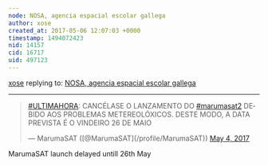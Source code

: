 ```yaml
---
node: NOSA, agencia espacial escolar gallega
author: xose
created_at: 2017-05-06 12:07:03 +0000
timestamp: 1494072423
nid: 14157
cid: 16717
uid: 497123
---
```




[xose](../profile/xose) replying to: [NOSA, agencia espacial escolar gallega](../notes/xose/05-02-2017/nosa-agencia-espacial-gallega)

----
<blockquote class="twitter-tweet" data-lang="en"><p lang="pt" dir="ltr"><a href="https://twitter.com/hashtag/ULTIMAHORA?src=hash">#ULTIMAHORA</a>: CANCÉLASE O LANZAMENTO DO <a href="https://twitter.com/hashtag/marumasat2?src=hash">#marumasat2</a> DEBIDO AOS PROBLEMAS METEREOLÓXICOS. DESTE MODO, A DATA PREVISTA É O VINDEIRO 26 DE MAIO</p>&mdash; MarumaSAT ([@MarumaSAT](/profile/MarumaSAT)) <a href="https://twitter.com/MarumaSAT/status/860077240700293120">May 4, 2017</a></blockquote>
<script async src="//platform.twitter.com/widgets.js" charset="utf-8"></script>

MarumaSAT launch delayed untill 26th May
